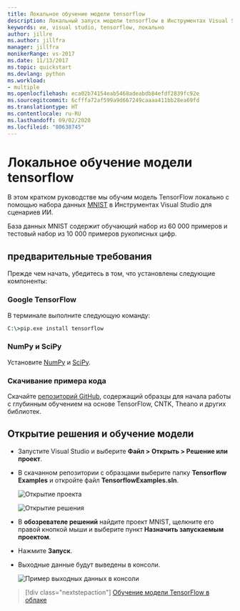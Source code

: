 ```yaml
---
title: Локальное обучение модели tensorflow
description: Локальный запуск модели tensorflow в Инструментах Visual Studio для сценариев ИИ
keywords: ии, visual studio, tensorflow, локально
author: jillre
ms.author: jillfra
manager: jillfra
monikerRange: vs-2017
ms.date: 11/13/2017
ms.topic: quickstart
ms.devlang: python
ms.workload:
- multiple
ms.openlocfilehash: eca02b74154eab5468adeabdb84efdf2839fc92e
ms.sourcegitcommit: 6cfffa72af599a9d667249caaaa411bb28ea69fd
ms.translationtype: HT
ms.contentlocale: ru-RU
ms.lasthandoff: 09/02/2020
ms.locfileid: "80638745"
---
```

# <a name="train-a-tensorflow-model-locally"></a>Локальное обучение модели tensorflow

В этом кратком руководстве мы обучим модель TensorFlow локально с помощью набора данных [MNIST](http://yann.lecun.com/exdb/mnist/) в Инструментах Visual Studio для сценариев ИИ.

База данных MNIST содержит обучающий набор из 60 000 примеров и тестовый набор из 10 000 примеров рукописных цифр.

## <a name="prerequisites"></a>предварительные требования

Прежде чем начать, убедитесь в том, что установлены следующие компоненты:

### <a name="google-tensorflow"></a>Google TensorFlow

В терминале выполните следующую команду:

```cmd
C:\>pip.exe install tensorflow
```

### <a name="numpy-and-scipy"></a>NumPy и SciPy
Установите [NumPy](https://www.lfd.uci.edu/~gohlke/pythonlibs/#numpy) и [SciPy](https://www.lfd.uci.edu/~gohlke/pythonlibs/#scipy).

### <a name="download-sample-code"></a>Скачивание примера кода
Скачайте [репозиторий GitHub](https://github.com/Microsoft/samples-for-ai), содержащий образцы для начала работы с глубинным обучением на основе TensorFlow, CNTK, Theano и других библиотек.

## <a name="open-solution-and-train-model"></a>Открытие решения и обучение модели

- Запустите Visual Studio и выберите **Файл > Открыть > Решение или проект**.

- В скачанном репозитории с образцами выберите папку **Tensorflow Examples** и откройте файл **TensorflowExamples.sln**.

   ![Открытие проекта](media/tensorflow-local/open-project.png)

   ![Открытие решения](media/tensorflow-local/open-solution.png)

- В **обозревателе решений** найдите проект MNIST, щелкните его правой кнопкой мыши и выберите пункт **Назначить запускаемым проектом**.

- Нажмите **Запуск**.

- Выходные данные будут выведены в консоли.

   ![Пример выходных данных в консоли](media/tensorflow-local/console-output.png)

> [!div class="nextstepaction"]
> [Обучение модели TensorFlow в облаке](tensorflow-vm.md)
